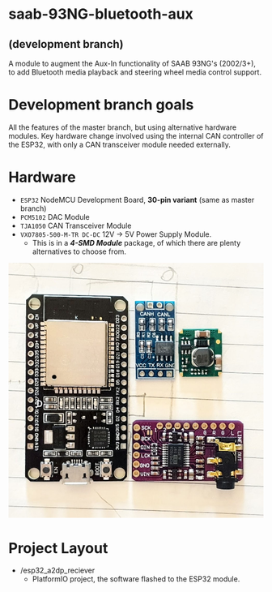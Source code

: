 # saab-93NG-bluetooth-aux
## (development branch)
A module to augment the Aux-In functionality of SAAB 93NG's (2002/3+), to add Bluetooth media playback and steering wheel media control support.

# Development branch goals
All the features of the master branch, but using alternative hardware modules.
Key hardware change involved using the internal CAN controller of the ESP32, with only a CAN transceiver module needed externally.

# Hardware
 - `ESP32` NodeMCU Development Board, **30-pin variant** (same as master branch)
 - `PCM5102` DAC Module
 - `TJA1050` CAN Transceiver Module
 - `VXO7805-500-M-TR DC-DC` 12V -> 5V Power Supply Module. 
   - This is in a ***4-SMD Module*** package, of which there are plenty alternatives to choose from.

![modules.jpg](./media/modules.jpg)

# Project Layout
- /esp32_a2dp_reciever  
  - PlatformIO project, the software flashed to the ESP32 module.
